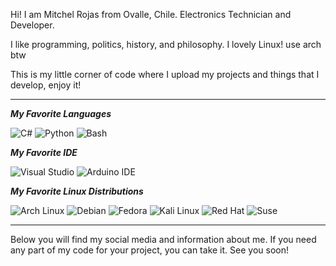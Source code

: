 Hi! I am Mitchel Rojas from Ovalle, Chile. Electronics Technician and Developer.

I like programming, politics, history, and philosophy. I lovely Linux! use arch btw

This is my little corner of code where I upload my projects and things that I develop, enjoy it!

---------------------------------------------------------------------------------------------------------------------------------------------

**_My Favorite Languages_**


<div class="images">
  <img alt="C#" src="https://img.shields.io/badge/C%23-239120?style=for-the-badge&logo=c-sharp&logoColor=white" />
  <img alt="Python" src="https://img.shields.io/badge/Python%20-%233771A1.svg?style=for-the-badge&logo=python&logoColor=white" />
  <img alt="Bash" src="https://img.shields.io/badge/GNU%20Bash-4EAA25?style=for-the-badge&logo=GNU%20Bash&logoColor=white" />
</div>


**_My Favorite IDE_**


<div class="images">
  <img alt="Visual Studio" src="https://img.shields.io/badge/Visual_Studio-5C2D91?style=for-the-badge&logo=visual%20studio&logoColor=white" />
  <img alt="Arduino IDE" src="https://img.shields.io/badge/Arduino_IDE-00979D?style=for-the-badge&logo=arduino&logoColor=white" />
</div>


**_My Favorite Linux Distributions_**


<div class="images">
  <img alt="Arch Linux" src="https://img.shields.io/badge/Arch_Linux-1793D1?style=for-the-badge&logo=arch-linux&logoColor=white" />
  <img alt="Debian" src="https://img.shields.io/badge/Debian-A81D33?style=for-the-badge&logo=debian&logoColor=white" />
  <img alt="Fedora" src="https://img.shields.io/badge/Fedora-294172?style=for-the-badge&logo=fedora&logoColor=white" />
  <img alt="Kali Linux" src="https://img.shields.io/badge/Kali_Linux-557C94?style=for-the-badge&logo=kali-linux&logoColor=white" />
  <img alt="Red Hat" src="https://img.shields.io/badge/Red%20Hat-EE0000?style=for-the-badge&logo=redhat&logoColor=white" />
  <img alt="Suse" src="https://img.shields.io/badge/SUSE-0C322C?style=for-the-badge&logo=SUSE&logoColor=white" />
</div>

---------------------------------------------------------------------------------------------------------------------------------------------

Below you will find my social media and information about me. If you need any part of my code for your project, you can take it. See you soon!

